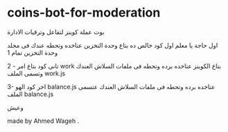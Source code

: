 # coins-bot-for-moderation
بوت عملة كوينز لتفاعل وترقيات الادارة 

 
اول حاجة يا معلم اول كود خالص ده بتاع وحدة التخزين عتاخده وتحطه عندك فى مجلد وحدة التخزين تمام 1 

2 - تانى كود بتاع امر work 
بتاع الكوينز عتاخده برده وتحطه فى ملفات السلاش العندك وتسمى الملف work.js

3- اخر كود الهو balance.js 
عتاخده برده وتحطه فى ملفات السلاش العندك عتسمى الملف balance.js

وعيش 

made by Ahmed Wageh .
